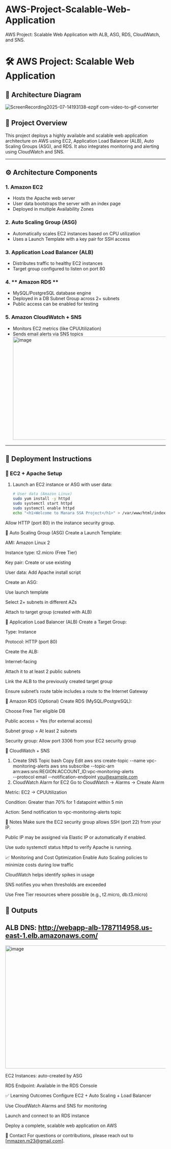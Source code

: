 # AWS-Project-Scalable-Web-Application
AWS Project: Scalable Web Application with ALB, ASG, RDS, CloudWatch, and SNS.
# 🛠️ AWS Project: Scalable Web Application


## 📸 Architecture Diagram
![ScreenRecording2025-07-14193138-ezgif com-video-to-gif-converter](https://github.com/user-attachments/assets/29d80075-f577-485f-99f8-66692713f213)


## 📌 Project Overview

This project deploys a highly available and scalable web application architecture on AWS using EC2, Application Load Balancer (ALB), Auto Scaling Groups (ASG), and RDS. It also integrates monitoring and alerting using CloudWatch and SNS.

---

## ⚙️ Architecture Components

### 1. **Amazon EC2**
- Hosts the Apache web server
- User data bootstraps the server with an index page
- Deployed in multiple Availability Zones

### 2. **Auto Scaling Group (ASG)**
- Automatically scales EC2 instances based on CPU utilization
- Uses a Launch Template with a key pair for SSH access

### 3. **Application Load Balancer (ALB)**
- Distributes traffic to healthy EC2 instances
- Target group configured to listen on port 80

### 4. ** Amazon RDS **
- MySQL/PostgreSQL database engine
- Deployed in a DB Subnet Group across 2+ subnets
- Public access can be enabled for testing

### 5. **Amazon CloudWatch + SNS**
- Monitors EC2 metrics (like CPUUtilization)
- Sends email alerts via SNS topics
  <img width="733" height="323" alt="image" src="https://github.com/user-attachments/assets/93616b38-0e40-44a1-b4ee-3479a156c6fc" />


---

## 🚀 Deployment Instructions

### 🔸 EC2 + Apache Setup

1. Launch an EC2 instance or ASG with user data:
   ```bash
   # User data (Amazon Linux)
   sudo yum install -y httpd
   sudo systemctl start httpd
   sudo systemctl enable httpd
   echo "<h1>Welcome to Manara SSA Project</h1>" > /var/www/html/index.html
Allow HTTP (port 80) in the instance security group.

🔸 Auto Scaling Group (ASG)
Create a Launch Template:

AMI: Amazon Linux 2

Instance type: t2.micro (Free Tier)

Key pair: Create or use existing

User data: Add Apache install script

Create an ASG:

Use launch template

Select 2+ subnets in different AZs

Attach to target group (created with ALB)

🔸 Application Load Balancer (ALB)
Create a Target Group:

Type: Instance

Protocol: HTTP (port 80)

Create the ALB:

Internet-facing

Attach it to at least 2 public subnets

Link the ALB to the previously created target group

Ensure subnet’s route table includes a route to the Internet Gateway

🔸 Amazon RDS (Optional)
Create RDS (MySQL/PostgreSQL):

Choose Free Tier eligible DB

Public access = Yes (for external access)

Subnet group = At least 2 subnets

Security group: Allow port 3306 from your EC2 security group

🔸 CloudWatch + SNS
1. Create SNS Topic
bash
Copy
Edit
aws sns create-topic --name vpc-monitoring-alerts
aws sns subscribe --topic-arn arn:aws:sns:REGION:ACCOUNT_ID:vpc-monitoring-alerts \
  --protocol email --notification-endpoint you@example.com
2. CloudWatch Alarm for EC2
Go to CloudWatch → Alarms → Create Alarm

Metric: EC2 → CPUUtilization

Condition: Greater than 70% for 1 datapoint within 5 min

Action: Send notification to vpc-monitoring-alerts topic


📍 Notes
Make sure the EC2 security group allows SSH (port 22) from your IP.

Public IP may be assigned via Elastic IP or automatically if enabled.

Use sudo systemctl status httpd to verify Apache is running.

📈 Monitoring and Cost Optimization
Enable Auto Scaling policies to minimize costs during low traffic

CloudWatch helps identify spikes in usage

SNS notifies you when thresholds are exceeded

Use Free Tier resources where possible (e.g., t2.micro, db.t3.micro)

## 🏁 Outputs
## ALB DNS: http://webapp-alb-1787114958.us-east-1.elb.amazonaws.com/
<img width="1196" height="385" alt="image" src="https://github.com/user-attachments/assets/bba61cd6-24db-41ac-8a84-00d4913696e5" />


EC2 Instances: auto-created by ASG

RDS Endpoint: Available in the RDS Console

✅ Learning Outcomes
Configure EC2 + Auto Scaling + Load Balancer

Use CloudWatch Alarms and SNS for monitoring

Launch and connect to an RDS instance

Deploy a complete, scalable web application on AWS

📧 Contact
For questions or contributions, please reach out to [mmazen.m23@gmail.com].
